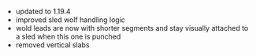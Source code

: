 - updated to 1.19.4
- improved sled wolf handling logic
- wold leads are now with shorter segments and stay visually attached to a sled when this one is punched
- removed vertical slabs